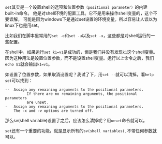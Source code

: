 `set`其实是一个设置shell的选项和位置参数`（positional parameter）`的内建built-in命令。
他是对shell环境的配置工具。它不是用来操作shell变量的，这个不要误解。
可能是因为windows下是通过set设置的环境变量，所以容易让人误以为linux下也是用set。

比如我们在脚本里常用的`set -e`和`set -u`以及`set -x`，这些都是对shell运行的一些配置。

在shell中，如果运行`set k1=v1`是成功的，但是我们并没有发现`k1`这个shell变量。
因为这种用法是设置位置参数，而不是设置shell变量。运行以上命令之后，我们`echo $1`就会输出`k1=v1`。

如设置了位置参数，如果取消设置呢？我试了下，用`set --`就可以清掉。看`help set`可以找到：
```
--  Assign any remaining arguments to the positional parameters.
          If there are no remaining arguments, the positional parameters
          are unset.
-   Assign any remaining arguments to the positional parameters.
    The -x and -v options are turned off.
```

那么sv(shell variable)设置了之后，应该怎么清掉呢？用`unset`命令就可以。

`set`还有一个重要的功能，就是显示所有的`sv(shell variables)`, 不带任何参数就可以。
